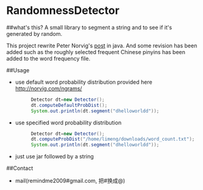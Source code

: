 RandomnessDetector
==================

##what's this?
A small library to segment a string and to see if it's generated by random.

This project rewrite Peter Norvig's [post](http://norvig.com/ngrams/) in java.
And some revision has been added such as the roughly selected frequent Chinese pinyins has been added to the word frequency file.

##Usage

* use default word probability distribution provided here http://norvig.com/ngrams/
```java
		 Detector dt=new Detector();
		 dt.computeDefaultProbDist();
		 System.out.println(dt.segment("dhelloworldd"));
```

* use specified word probability distribution

```java
		 Detector dt=new Detector();
		 dt.computeProbDist("/home/limeng/downloads/word_count.txt");
		 System.out.println(dt.segment("dhelloworldd"));
```

* just use jar followed by a string


##Contact

* mail(remindme2009#gmail.com, 把#换成@)

